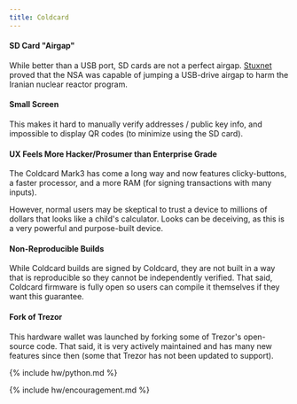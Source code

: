 ```yaml
---
title: Coldcard
---
```


#### SD Card "Airgap"
While better than a USB port, SD cards are not a perfect airgap.
[Stuxnet](https://en.wikipedia.org/wiki/Stuxnet) proved that the NSA was capable of jumping a USB-drive airgap to harm the Iranian nuclear reactor program.

#### Small Screen
This makes it hard to manually verify addresses / public key info, and impossible to display QR codes (to minimize using the SD card).

#### UX Feels More Hacker/Prosumer than Enterprise Grade
The Coldcard Mark3 has come a long way and now features clicky-buttons, a faster processor, and a more RAM (for signing transactions with many inputs).

However, normal users may be skeptical to trust a device to millions of dollars that looks like a child's calculator.
Looks can be deceiving, as this is a very powerful and purpose-built device.

#### Non-Reproducible Builds
While Coldcard builds are signed by Coldcard, they are not built in a way that is reproducible so they cannot be independently verified.
That said, Coldcard firmware is fully open so users can compile it themselves if they want this guarantee.

#### Fork of Trezor
This hardware wallet was launched by forking some of Trezor's open-source code.
That said, it is very actively maintained and has many new features since then (some that Trezor has not been updated to support).

{% include hw/python.md %}

{% include hw/encouragement.md %}
